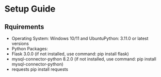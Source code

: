 # Setup Guide
## Rquirements

* Operating System: Windows 10/11 and UbuntuPython: 3.11.0 or latest versions
* Python Packages:
* Flask 3.0.0 (if not installed, use command: pip install flask)
* mysql-connector-python 8.2.0 (if not installed, use command: pip install mysql-connector-python)
* requests pip install requests
